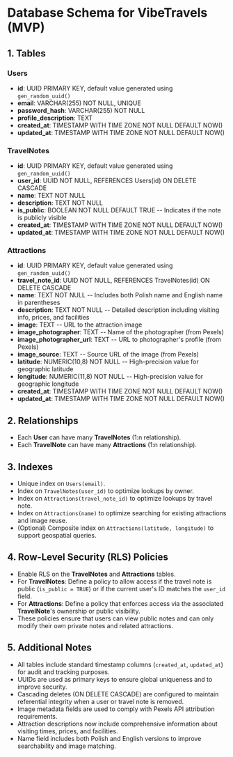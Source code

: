 # Database Schema for VibeTravels (MVP)

## 1. Tables

### Users

- **id**: UUID PRIMARY KEY, default value generated using `gen_random_uuid()`
- **email**: VARCHAR(255) NOT NULL, UNIQUE
- **password_hash**: VARCHAR(255) NOT NULL
- **profile_description**: TEXT
- **created_at**: TIMESTAMP WITH TIME ZONE NOT NULL DEFAULT NOW()
- **updated_at**: TIMESTAMP WITH TIME ZONE NOT NULL DEFAULT NOW()

### TravelNotes

- **id**: UUID PRIMARY KEY, default value generated using `gen_random_uuid()`
- **user_id**: UUID NOT NULL, REFERENCES Users(id) ON DELETE CASCADE
- **name**: TEXT NOT NULL
- **description**: TEXT NOT NULL
- **is_public**: BOOLEAN NOT NULL DEFAULT TRUE -- Indicates if the note is publicly visible
- **created_at**: TIMESTAMP WITH TIME ZONE NOT NULL DEFAULT NOW()
- **updated_at**: TIMESTAMP WITH TIME ZONE NOT NULL DEFAULT NOW()

### Attractions

- **id**: UUID PRIMARY KEY, default value generated using `gen_random_uuid()`
- **travel_note_id**: UUID NOT NULL, REFERENCES TravelNotes(id) ON DELETE CASCADE
- **name**: TEXT NOT NULL -- Includes both Polish name and English name in parentheses
- **description**: TEXT NOT NULL -- Detailed description including visiting info, prices, and facilities
- **image**: TEXT -- URL to the attraction image
- **image_photographer**: TEXT -- Name of the photographer (from Pexels)
- **image_photographer_url**: TEXT -- URL to photographer's profile (from Pexels)
- **image_source**: TEXT -- Source URL of the image (from Pexels)
- **latitude**: NUMERIC(10,8) NOT NULL -- High-precision value for geographic latitude
- **longitude**: NUMERIC(11,8) NOT NULL -- High-precision value for geographic longitude
- **created_at**: TIMESTAMP WITH TIME ZONE NOT NULL DEFAULT NOW()
- **updated_at**: TIMESTAMP WITH TIME ZONE NOT NULL DEFAULT NOW()

## 2. Relationships

- Each **User** can have many **TravelNotes** (1:n relationship).
- Each **TravelNote** can have many **Attractions** (1:n relationship).

## 3. Indexes

- Unique index on `Users(email)`.
- Index on `TravelNotes(user_id)` to optimize lookups by owner.
- Index on `Attractions(travel_note_id)` to optimize lookups by travel note.
- Index on `Attractions(name)` to optimize searching for existing attractions and image reuse.
- (Optional) Composite index on `Attractions(latitude, longitude)` to support geospatial queries.

## 4. Row-Level Security (RLS) Policies

- Enable RLS on the **TravelNotes** and **Attractions** tables.
- For **TravelNotes**: Define a policy to allow access if the travel note is public (`is_public = TRUE`) or if the current user's ID matches the `user_id` field.
- For **Attractions**: Define a policy that enforces access via the associated **TravelNote**'s ownership or public visibility.
- These policies ensure that users can view public notes and can only modify their own private notes and related attractions.

## 5. Additional Notes

- All tables include standard timestamp columns (`created_at`, `updated_at`) for audit and tracking purposes.
- UUIDs are used as primary keys to ensure global uniqueness and to improve security.
- Cascading deletes (ON DELETE CASCADE) are configured to maintain referential integrity when a user or travel note is removed.
- Image metadata fields are used to comply with Pexels API attribution requirements.
- Attraction descriptions now include comprehensive information about visiting times, prices, and facilities.
- Name field includes both Polish and English versions to improve searchability and image matching.
